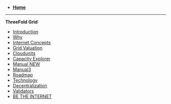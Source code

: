 - [**Home**](@threefold_home)
------------
**ThreeFold Grid**
- [Introduction](grid_intro)
- [Why](grid_why)
- [Internet Concepts](grid_concepts)
- [Grid Valuation](grid_valuation)
- [Cloudunits](@cloudunits)
- [Capacity Explorer](tfgrid_explorer)
- [Manual NEW](https://manual.grid.tf)
- [Manual3](!@manual:manual3_home_new)
- [Roadmap](roadmap)
- [Technology](@technology)
- [Decentralization](@decentralization)
- [Validators](@validators)
- [BE THE INTERNET](be_the_internet)

<!-- - Note doesn't bring any value at present state [Technology](technology) -->